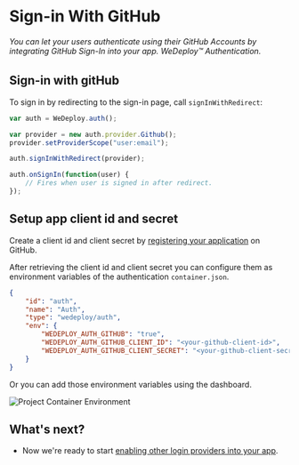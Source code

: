 # Sign-in With GitHub

###### You can let your users authenticate using their GitHub Accounts by integrating GitHub Sign-In into your app. *WeDeploy™ Authentication*.

<!-- <article id="sign-in"> -->

## Sign-in with gitHub

To sign in by redirecting to the sign-in page, call `signInWithRedirect`:


```js
var auth = WeDeploy.auth();

var provider = new auth.provider.Github();
provider.setProviderScope("user:email");

auth.signInWithRedirect(provider);

auth.onSignIn(function(user) {
	// Fires when user is signed in after redirect.
});
```

<!-- </article> -->

<!-- <article id="setup-app-client-id-and-secret"> -->

## Setup app client id and secret

Create a client id and client secret by [registering your application](https://github.com/settings/applications/new) on GitHub. 

After retrieving the client id and client secret you can configure them as environment variables of the authentication `container.json`.

```json
{
	"id": "auth",
	"name": "Auth",
	"type": "wedeploy/auth",
	"env": {
		"WEDEPLOY_AUTH_GITHUB": "true",
		"WEDEPLOY_AUTH_GITHUB_CLIENT_ID": "<your-github-client-id>",
		"WEDEPLOY_AUTH_GITHUB_CLIENT_SECRET": "<your-github-client-secret>"
	}
}
```

Or you can add those environment variables using the dashboard.

![Project Container Environment](https://cloud.githubusercontent.com/assets/1435318/20008146/296d8a62-a27e-11e6-9e5a-f54bac5a5a85.png)

<!-- </article> -->

## What's next?

* Now we're ready to start [enabling other login providers into your app](/docs/auth/js/sign-in-with-google.html).
